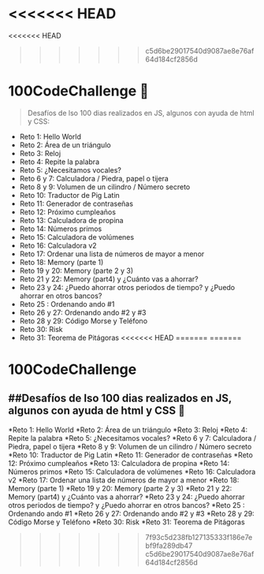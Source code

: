 <<<<<<< HEAD
=======
<<<<<<< HEAD
>>>>>>> c5d6be29017540d9087ae8e76af64d184cf2856d
# 100CodeChallenge 💚
> Desafíos de lso 100 dias realizados en JS, algunos con ayuda de html y CSS:

* Reto 1: Hello World
* Reto 2: Área de un triángulo
* Reto 3: Reloj
* Reto 4: Repite la palabra
* Reto 5: ¿Necesitamos vocales?
* Reto 6 y 7: Calculadora / Piedra, papel o tijera
* Reto 8 y 9: Volumen de un cilindro / Número secreto
* Reto 10: Traductor de Pig Latin
* Reto 11: Generador de contraseñas
* Reto 12: Próximo cumpleaños
* Reto 13: Calculadora de propina
* Reto 14: Números primos
* Reto 15: Calculadora de volúmenes
* Reto 16: Calculadora v2
* Reto 17: Ordenar una lista de números de mayor a menor
* Reto 18: Memory (parte 1)
* Reto 19 y 20: Memory (parte 2 y 3)
* Reto 21 y 22: Memory (part4) y ¿Cuánto vas a ahorrar?
* Reto 23 y 24: ¿Puedo ahorrar otros periodos de tiempo? y ¿Puedo ahorrar en otros bancos?
* Reto 25 : Ordenando ando #1
* Reto 26 y 27: Ordenando ando #2 y #3
* Reto 28 y 29: Código Morse y Teléfono
* Reto 30: Risk
* Reto 31: Teorema de Pitágoras
<<<<<<< HEAD
=======
=======
# 100CodeChallenge
##Desafíos de lso 100 dias realizados en JS, algunos con ayuda de html y CSS 💚
---
*Reto 1: Hello World
*Reto 2: Área de un triángulo
*Reto 3: Reloj
*Reto 4: Repite la palabra
*Reto 5: ¿Necesitamos vocales?
*Reto 6 y 7: Calculadora / Piedra, papel o tijera
*Reto 8 y 9: Volumen de un cilindro / Número secreto
*Reto 10: Traductor de Pig Latin
*Reto 11: Generador de contraseñas
*Reto 12: Próximo cumpleaños
*Reto 13: Calculadora de propina
*Reto 14: Números primos
*Reto 15: Calculadora de volúmenes
*Reto 16: Calculadora v2
*Reto 17: Ordenar una lista de números de mayor a menor
*Reto 18: Memory (parte 1)
*Reto 19 y 20: Memory (parte 2 y 3)
*Reto 21 y 22: Memory (part4) y ¿Cuánto vas a ahorrar?
*Reto 23 y 24: ¿Puedo ahorrar otros periodos de tiempo? y ¿Puedo ahorrar en otros bancos?
*Reto 25 : Ordenando ando #1
*Reto 26 y 27: Ordenando ando #2 y #3
*Reto 28 y 29: Código Morse y Teléfono
*Reto 30: Risk
*Reto 31: Teorema de Pitágoras
>>>>>>> 7f93c5d238fb127135333f186e7ebf9fa289db47
>>>>>>> c5d6be29017540d9087ae8e76af64d184cf2856d
